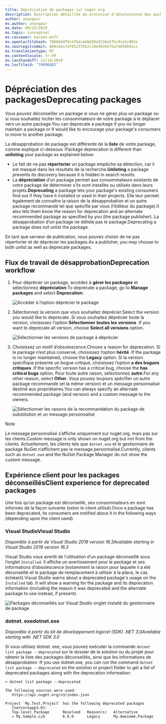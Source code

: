 ```yaml
---
title: Dépréciation de packages sur nuget.org
description: Description détaillée du processus d’obsolescence des packages et de la façon dont les clients affichent ces informations
author: anangaur
ms.author: anangaur
ms.date: 09/23/2019
ms.topic: conceptual
ms.reviewer: karann-msft
ms.openlocfilehash: 70666ddf9cd7bdc448d29d4235e57bc91e2c003e
ms.sourcegitcommit: 60414a17af65237652c1de9926475a74856b91cc
ms.translationtype: MT
ms.contentlocale: fr-FR
ms.lasthandoff: 11/14/2019
ms.locfileid: "74096883"
---
```

# <a name="deprecating-packages"></a><span data-ttu-id="35ba1-103">Dépréciation des packages</span><span class="sxs-lookup"><span data-stu-id="35ba1-103">Deprecating packages</span></span>

<span data-ttu-id="35ba1-104">Vous pouvez déconseiller un package si vous ne gérez plus un package ou si vous souhaitez inciter les consommateurs de votre package à le déplacer vers un autre package.</span><span class="sxs-lookup"><span data-stu-id="35ba1-104">You can deprecate a package if you no longer maintain a package or if would like to encourage your package's consumers to move to another package.</span></span> 

<span data-ttu-id="35ba1-105">La désapprobation de package est différente de la **liste** de votre package, comme expliqué ci-dessous :</span><span class="sxs-lookup"><span data-stu-id="35ba1-105">Package deprecation is different than **unlisting** your package as explained below:</span></span>
* <span data-ttu-id="35ba1-106">Le fait de ne pas **répertorier** un package empêche sa détection, car il est masqué dans les résultats de la recherche.</span><span class="sxs-lookup"><span data-stu-id="35ba1-106">**Unlisting** a package prevents its discovery because it is hidden in search results.</span></span> 
* <span data-ttu-id="35ba1-107">La **dépréciation** d’un package permet aux consommateurs existants de votre package de déterminer s’ils sont installés ou utilisés dans leurs projets.</span><span class="sxs-lookup"><span data-stu-id="35ba1-107">**Deprecating** a package lets your package's existing consumers find out if they have it installed or used in their projects.</span></span> <span data-ttu-id="35ba1-108">Elle leur permet également de connaître la raison de la désapprobation et un autre package recommandé tel que spécifié par vous (l’éditeur du package).</span><span class="sxs-lookup"><span data-stu-id="35ba1-108">It also lets them know the reason for deprecation and an alternate recommended package as specified by you (the package publisher).</span></span> <span data-ttu-id="35ba1-109">La désapprobation d’un package ne déliste pas le package.</span><span class="sxs-lookup"><span data-stu-id="35ba1-109">Deprecating a package does not unlist the package.</span></span> 

<span data-ttu-id="35ba1-110">En tant que serveur de publication, vous pouvez choisir de ne pas répertorier et de déprécier les packages.</span><span class="sxs-lookup"><span data-stu-id="35ba1-110">As a publisher, you may choose to both unlist as well as deprecate packages.</span></span>

## <a name="deprecation-workflow"></a><span data-ttu-id="35ba1-111">Flux de travail de désapprobation</span><span class="sxs-lookup"><span data-stu-id="35ba1-111">Deprecation workflow</span></span>
1. <span data-ttu-id="35ba1-112">Pour déprécier un package, accédez à **gérer les packages** et sélectionnez **dépréciation**:</span><span class="sxs-lookup"><span data-stu-id="35ba1-112">To deprecate a package, go to **Manage packages** and select **Deprecation**:</span></span>

    ![Accéder à l’option déprécier le package](media/deprecation-select-option.png)

2. <span data-ttu-id="35ba1-114">Sélectionnez la version que vous souhaitez déprécier.</span><span class="sxs-lookup"><span data-stu-id="35ba1-114">Select the version you would like to deprecate.</span></span> <span data-ttu-id="35ba1-115">Si vous souhaitez déprécier toute la version, choisissez l’option **Sélectionner toutes les versions** .</span><span class="sxs-lookup"><span data-stu-id="35ba1-115">If you want to deprecate all version, choose **Select all versions** option.</span></span>

    ![Sélectionner les versions de package à déprécier](media/deprecation-select-version.png)

3. <span data-ttu-id="35ba1-117">Choisissez un motif d’obsolescence.</span><span class="sxs-lookup"><span data-stu-id="35ba1-117">Choose a reason for deprecation.</span></span> <span data-ttu-id="35ba1-118">Si le package n’est plus conservé, choisissez l’option **hérité** .</span><span class="sxs-lookup"><span data-stu-id="35ba1-118">If the package is no longer maintained, choose the **Legacy** option.</span></span> <span data-ttu-id="35ba1-119">Si la version spécifique présente un bogue critique, choisissez l’option **a des bogues critiques** .</span><span class="sxs-lookup"><span data-stu-id="35ba1-119">If the specific version has a critical bug, choose the **has critical bugs** option.</span></span> <span data-ttu-id="35ba1-120">Pour toute autre raison, sélectionnez **autre**.</span><span class="sxs-lookup"><span data-stu-id="35ba1-120">For any other reason, select **Other**.</span></span> <span data-ttu-id="35ba1-121">Vous pouvez toujours spécifier un autre package recommandé (et la même version) et un message personnalisé destiné aux propriétaires.</span><span class="sxs-lookup"><span data-stu-id="35ba1-121">You can always specify an alternate recommended package (and version) and a custom message to the owners.</span></span> 

    ![Sélectionner les raisons de la recommandation du package de substitution et un message personnalisé](media/deprecation-save.png)

> [!Note]
> <span data-ttu-id="35ba1-123">Le message personnalisé s’affiche uniquement sur nuget.org, mais pas sur les clients.</span><span class="sxs-lookup"><span data-stu-id="35ba1-123">Custom message is only shown on nuget.org but not from the clients.</span></span> <span data-ttu-id="35ba1-124">Actuellement, les clients tels que `dotnet.exe` et le gestionnaire de package NuGet n’affichent pas le message personnalisé.</span><span class="sxs-lookup"><span data-stu-id="35ba1-124">Currently, clients such as `dotnet.exe` and the NuGet Package Manager do not show the custom message.</span></span>

## <a name="client-experience-for-deprecated-packages"></a><span data-ttu-id="35ba1-125">Expérience client pour les packages déconseillés</span><span class="sxs-lookup"><span data-stu-id="35ba1-125">Client experience for deprecated packages</span></span>
<span data-ttu-id="35ba1-126">Une fois qu’un package est déconseillé, ses consommateurs en sont informés de la façon suivante (selon le client utilisé).</span><span class="sxs-lookup"><span data-stu-id="35ba1-126">Once a package has been deprecated, its consumers are notified about it in the following ways (depending upon the client used).</span></span>

### <a name="visual-studio"></a><span data-ttu-id="35ba1-127">Visual Studio</span><span class="sxs-lookup"><span data-stu-id="35ba1-127">Visual Studio</span></span> 
<span data-ttu-id="35ba1-128">*Disponible à partir de Visual Studio 2019 version 16,3*</span><span class="sxs-lookup"><span data-stu-id="35ba1-128">*Available starting in Visual Studio 2019 version 16.3*</span></span>

<span data-ttu-id="35ba1-129">Visual Studio vous avertit de l’utilisation d’un package déconseillé sous l’onglet `Installed`. Il affiche un avertissement pour le package et ses informations d’obsolescence (notamment la raison pour laquelle il a été déconseillé et le package de remplacement à utiliser à la place, le cas échéant).</span><span class="sxs-lookup"><span data-stu-id="35ba1-129">Visual Studio warns about a deprecated package's usage on the `Installed` tab. It will show a warning for the package and its deprecation information (including the reason it was deprecated and the alternate package to use instead, if present).</span></span>

   ![Packages déconseillés sur Visual Studio onglet installé du gestionnaire de package](media/deprecation-vs.png)

### <a name="dotnetexe"></a><span data-ttu-id="35ba1-131">dotnet. exe</span><span class="sxs-lookup"><span data-stu-id="35ba1-131">dotnet.exe</span></span>
<span data-ttu-id="35ba1-132">*Disponible à partir du kit de développement logiciel (SDK) .NET 3,0*</span><span class="sxs-lookup"><span data-stu-id="35ba1-132">*Available starting with .NET SDK 3.0*</span></span>

<span data-ttu-id="35ba1-133">Si vous utilisez dotnet. exe, vous pouvez exécuter la commande `dotnet list package --deprecated` sur le dossier de la solution ou du projet pour obtenir la liste des packages déconseillés, ainsi que les informations de désapprobation :</span><span class="sxs-lookup"><span data-stu-id="35ba1-133">If you use dotnet.exe, you can run the command `dotnet list package --deprecated` on the solution or project folder to get a list of deprecated packages along with the deprecation information:</span></span>

```
> dotnet list package --deprecated

The following sources were used:
   https://api.nuget.org/v3/index.json

Project `My.Test.Project` has the following deprecated packages
   [netcoreapp3.0]:
   Top-level Package      Resolved   Reason(s)   Alternative
   > My.Sample.Lib        6.0.0      Legacy      My.Awesome.Package

```
